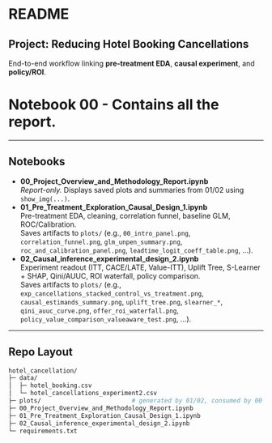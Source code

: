 # **README**

## **Project: Reducing Hotel Booking Cancellations**
End-to-end workflow linking **pre-treatment EDA**, **causal experiment**, and **policy/ROI**.

# Notebook 00 - Contains all the report. 

---

## **Notebooks**
- **00_Project_Overview_and_Methodology_Report.ipynb**  
  *Report-only.* Displays saved plots and summaries from 01/02 using `show_img(...)`.  
- **01_Pre_Treatment_Exploration_Causal_Design_1.ipynb**  
  Pre-treatment EDA, cleaning, correlation funnel, baseline GLM, ROC/Calibration.  
  Saves artifacts to `plots/` (e.g., `00_intro_panel.png`, `correlation_funnel.png`, `glm_unpen_summary.png`, `roc_and_calibration_panel.png`, `leadtime_logit_coeff_table.png`, …).  
- **02_Causal_inference_experimental_design_2.ipynb**  
  Experiment readout (ITT, CACE/LATE, Value-ITT), Uplift Tree, S-Learner + SHAP, Qini/AUUC, ROI waterfall, policy comparison.  
  Saves artifacts to `plots/` (e.g., `exp_cancellations_stacked_control_vs_treatment.png`, `causal_estimands_summary.png`, `uplift_tree.png`, `slearner_*`, `qini_auuc_curve.png`, `offer_roi_waterfall.png`, `policy_value_comparison_valueaware_test.png`, …).

---

## **Repo Layout**

```bash
hotel_cancellation/
├─ data/
│  ├─ hotel_booking.csv
│  └─ hotel_cancellations_experiment2.csv
├─ plots/                         # generated by 01/02, consumed by 00
├─ 00_Project_Overview_and_Methodology_Report.ipynb
├─ 01_Pre_Treatment_Exploration_Causal_Design_1.ipynb
├─ 02_Causal_inference_experimental_design_2.ipynb
└─ requirements.txt

